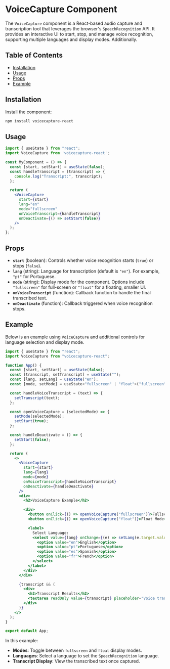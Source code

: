 # VoiceCapture Component

The `VoiceCapture` component is a React-based audio capture and transcription tool that leverages the browser's `SpeechRecognition` API. It provides an interactive UI to start, stop, and manage voice recognition, supporting multiple languages and display modes. Additionally.

## Table of Contents
- [Installation](#installation)
- [Usage](#usage)
- [Props](#props)
- [Example](#example)

## Installation

Install the component:

```bash
npm install voicecapture-react
```

## Usage

```jsx
import { useState } from "react";
import VoiceCapture from 'voicecapture-react';

const MyComponent = () => {
  const [start, setStart] = useState(false);
  const handleTranscript = (transcript) => {
    console.log("Transcript:", transcript);
  };

  return (
    <VoiceCapture
      start={start}
      lang="en"
      mode="fullscreen"
      onVoiceTranscript={handleTranscript}
      onDeactivate={() => setStart(false)}
    />
  );
};
```

## Props

- **`start`** (boolean): Controls whether voice recognition starts (`true`) or stops (`false`).
- **`lang`** (string): Language for transcription (default is `"en"`). For example, `"pt"` for Portuguese.
- **`mode`** (string): Display mode for the component. Options include `"fullscreen"` for full-screen or `"float"` for a floating, smaller UI.
- **`onVoiceTranscript`** (function): Callback function to handle the final transcribed text.
- **`onDeactivate`** (function): Callback triggered when voice recognition stops.

## Example

Below is an example using `VoiceCapture` and additional controls for language selection and display mode.

```jsx
import { useState } from "react";
import VoiceCapture from "voicecapture-react";

function App() {
  const [start, setStart] = useState(false);
  const [transcript, setTranscript] = useState("");
  const [lang, setLang] = useState("en");
  const [mode, setMode] = useState<"fullscreen" | "float">("fullscreen");

  const handleVoiceTranscript = (text) => {
    setTranscript(text);
  };

  const openVoiceCapture = (selectedMode) => {
    setMode(selectedMode);
    setStart(true);
  };

  const handleDeactivate = () => {
    setStart(false);
  };

  return (
    <>
      <VoiceCapture
        start={start}
        lang={lang}
        mode={mode}
        onVoiceTranscript={handleVoiceTranscript}
        onDeactivate={handleDeactivate}
      />
      <div>
        <h2>VoiceCapture Example</h2>

        <div>
          <button onClick={() => openVoiceCapture("fullscreen")}>Fullscreen Mode</button>
          <button onClick={() => openVoiceCapture("float")}>Float Mode</button>

          <label>
            Select Language:
            <select value={lang} onChange={(e) => setLang(e.target.value)}>
              <option value="en">English</option>
              <option value="pt">Portuguese</option>
              <option value="es">Spanish</option>
              <option value="fr">French</option>
            </select>
          </label>
        </div>
      </div>

      {transcript && (
        <div>
          <h2>Transcript Results</h2>
          <textarea readOnly value={transcript} placeholder="Voice transcript will appear here..." />
        </div>
      )}
    </>
  );
}

export default App;
```

In this example:
- **Modes**: Toggle between `fullscreen` and `float` display modes.
- **Languages**: Select a language to set the `SpeechRecognition` language.
- **Transcript Display**: View the transcribed text once captured.